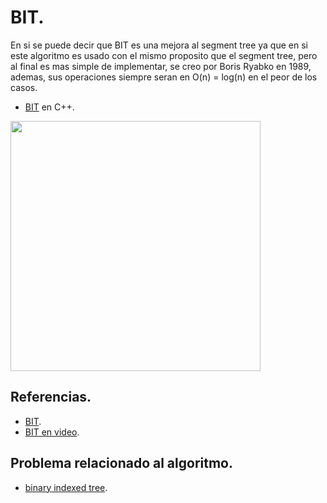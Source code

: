 # BIT.
En si se puede decir que BIT es una mejora al segment tree ya que en si este algoritmo es usado con el mismo proposito que el segment tree, pero al final es mas simple de implementar, se creo por Boris Ryabko en 1989, ademas, sus operaciones siempre seran en O(n) = log(n) en el peor de los casos.
* [BIT](https://github.com/Lutyvr02/Algoritmica/blob/main/Contenidos/BIT/BIT.cpp) en C++.
<img src="https://user-images.githubusercontent.com/101956531/193715669-07577e0a-dcbb-4ae3-a3df-b82fed612e5a.png" width="400">

## Referencias.
* [BIT](https://www.geeksforgeeks.org/binary-indexed-tree-or-fenwick-tree-2/).
* [BIT en video](https://www.youtube.com/watch?v=CWDQJGaN1gY).
## Problema relacionado al algoritmo.
* [binary indexed tree](https://dmoj.ca/problem/ds1).
